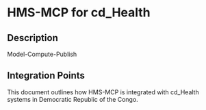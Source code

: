 # HMS-MCP for cd_Health

## Description

Model-Compute-Publish

## Integration Points

This document outlines how HMS-MCP is integrated with cd_Health systems in Democratic Republic of the Congo.
